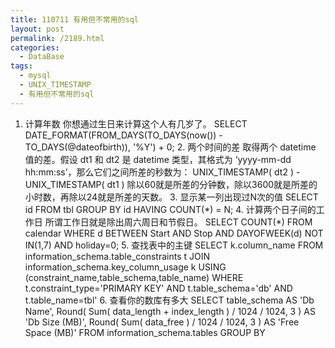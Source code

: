 ```yaml
---
title: 110711 有用但不常用的sql
layout: post
permalink: /2189.html
categories:
  - DataBase
tags:
  - mysql
  - UNIX_TIMESTAMP
  - 有用但不常用的sql
---
```

1. 计算年数 你想通过生日来计算这个人有几岁了。 SELECT DATE\_FORMAT(FROM\_DAYS(TO\_DAYS(now()) - TO\_DAYS(@dateofbirth)), '%Y') + 0; 2. 两个时间的差 取得两个 datetime 值的差。假设 dt1 和 dt2 是 datetime 类型，其格式为 ‘yyyy-mm-dd hh:mm:ss’，那么它们之间所差的秒数为： UNIX\_TIMESTAMP( dt2 ) - UNIX\_TIMESTAMP( dt1 ) 除以60就是所差的分钟数，除以3600就是所差的小时数，再除以24就是所差的天数。 3. 显示某一列出现过N次的值 SELECT id FROM tbl GROUP BY id HAVING COUNT(\*) = N; 4. 计算两个日子间的工作日 所谓工作日就是除出周六周日和节假日。 SELECT COUNT(\*) FROM calendar WHERE d BETWEEN Start AND Stop AND DAYOFWEEK(d) NOT IN(1,7) AND holiday=0; 5. 查找表中的主键 SELECT k.column\_name FROM information\_schema.table\_constraints t JOIN information\_schema.key\_column\_usage k USING (constraint\_name,table\_schema,table\_name) WHERE t.constraint\_type='PRIMARY KEY' AND t.table\_schema='db' AND t.table\_name=tbl' 6. 查看你的数库有多大 SELECT table\_schema AS 'Db Name', Round( Sum( data\_length + index\_length ) / 1024 / 1024, 3 ) AS 'Db Size (MB)', Round( Sum( data\_free ) / 1024 / 1024, 3 ) AS 'Free Space (MB)' FROM information_schema.tables GROUP BY